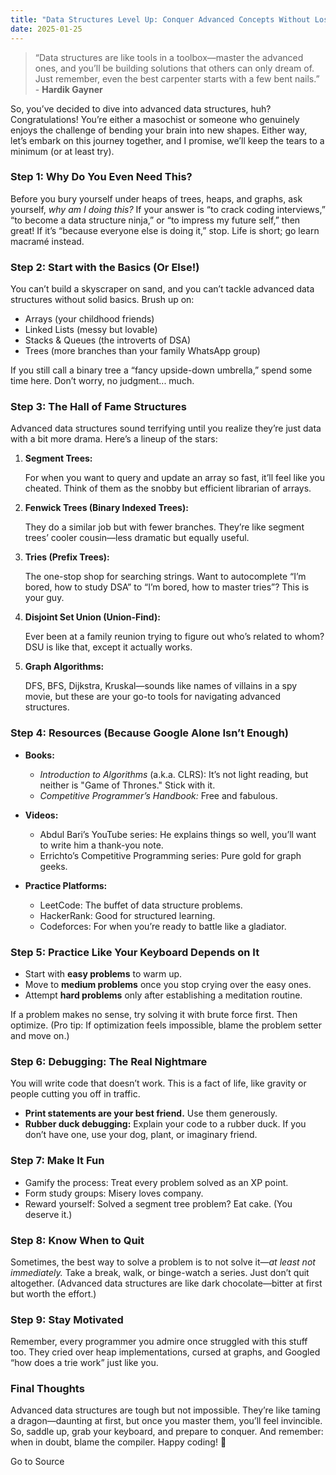 ```yaml
---
title: "Data Structures Level Up: Conquer Advanced Concepts Without Losing Your Mind"
date: 2025-01-25
---
```


> “Data structures are like tools in a toolbox—master the advanced ones, and you’ll be building solutions that others can only dream of. Just remember, even the best carpenter starts with a few bent nails.” - **Hardik Gayner**

So, you’ve decided to dive into advanced data structures, huh? Congratulations! You’re either a masochist or someone who genuinely enjoys the challenge of bending your brain into new shapes. Either way, let’s embark on this journey together, and I promise, we’ll keep the tears to a minimum (or at least try).

### **Step 1: Why Do You Even Need This?**

Before you bury yourself under heaps of trees, heaps, and graphs, ask yourself, _why am I doing this?_ If your answer is “to crack coding interviews,” “to become a data structure ninja,” or “to impress my future self,” then great! If it’s “because everyone else is doing it,” stop. Life is short; go learn macramé instead.

### **Step 2: Start with the Basics (Or Else!)**

You can’t build a skyscraper on sand, and you can’t tackle advanced data structures without solid basics. Brush up on:

- Arrays (your childhood friends)
- Linked Lists (messy but lovable)
- Stacks & Queues (the introverts of DSA)
- Trees (more branches than your family WhatsApp group)

If you still call a binary tree a “fancy upside-down umbrella,” spend some time here. Don’t worry, no judgment... much.

### **Step 3: The Hall of Fame Structures**

Advanced data structures sound terrifying until you realize they’re just data with a bit more drama. Here’s a lineup of the stars:

1. **Segment Trees:**  
      
    For when you want to query and update an array so fast, it’ll feel like you cheated. Think of them as the snobby but efficient librarian of arrays.
    
2. **Fenwick Trees (Binary Indexed Trees):**  
      
    They do a similar job but with fewer branches. They’re like segment trees’ cooler cousin—less dramatic but equally useful.
    
3. **Tries (Prefix Trees):**  
      
    The one-stop shop for searching strings. Want to autocomplete “I’m bored, how to study DSA” to “I’m bored, how to master tries”? This is your guy.
    
4. **Disjoint Set Union (Union-Find):**  
      
    Ever been at a family reunion trying to figure out who’s related to whom? DSU is like that, except it actually works.
    
5. **Graph Algorithms:**  
      
    DFS, BFS, Dijkstra, Kruskal—sounds like names of villains in a spy movie, but these are your go-to tools for navigating advanced structures.
    

### **Step 4: Resources (Because Google Alone Isn’t Enough)**

- **Books:**
    
    - _Introduction to Algorithms_ (a.k.a. CLRS): It’s not light reading, but neither is "Game of Thrones." Stick with it.
    - _Competitive Programmer’s Handbook:_ Free and fabulous.
    

- **Videos:**
    
    - Abdul Bari’s YouTube series: He explains things so well, you’ll want to write him a thank-you note.
    - Errichto’s Competitive Programming series: Pure gold for graph geeks.
    

- **Practice Platforms:**
    
    - LeetCode: The buffet of data structure problems.
    - HackerRank: Good for structured learning.
    - Codeforces: For when you’re ready to battle like a gladiator.
    

### **Step 5: Practice Like Your Keyboard Depends on It**

- Start with **easy problems** to warm up.
- Move to **medium problems** once you stop crying over the easy ones.
- Attempt **hard problems** only after establishing a meditation routine.

If a problem makes no sense, try solving it with brute force first. Then optimize. (Pro tip: If optimization feels impossible, blame the problem setter and move on.)

### **Step 6: Debugging: The Real Nightmare**

You will write code that doesn’t work. This is a fact of life, like gravity or people cutting you off in traffic.

- **Print statements are your best friend.** Use them generously.
- **Rubber duck debugging:** Explain your code to a rubber duck. If you don’t have one, use your dog, plant, or imaginary friend.

### **Step 7: Make It Fun**

- Gamify the process: Treat every problem solved as an XP point.
- Form study groups: Misery loves company.
- Reward yourself: Solved a segment tree problem? Eat cake. (You deserve it.)

### **Step 8: Know When to Quit**

Sometimes, the best way to solve a problem is to not solve it—_at least not immediately._ Take a break, walk, or binge-watch a series. Just don’t quit altogether. (Advanced data structures are like dark chocolate—bitter at first but worth the effort.)

### **Step 9: Stay Motivated**

Remember, every programmer you admire once struggled with this stuff too. They cried over heap implementations, cursed at graphs, and Googled “how does a trie work” just like you.

### Final Thoughts

Advanced data structures are tough but not impossible. They’re like taming a dragon—daunting at first, but once you master them, you’ll feel invincible. So, saddle up, grab your keyboard, and prepare to conquer. And remember: when in doubt, blame the compiler. Happy coding! 🚀

Go to Source
